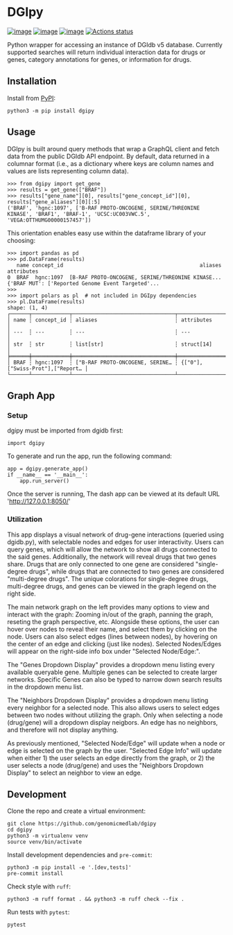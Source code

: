 # DGIpy

[![image](https://img.shields.io/pypi/v/dgipy.svg)](https://pypi.python.org/pypi/dgipy)
[![image](https://img.shields.io/pypi/l/dgipy.svg)](https://pypi.python.org/pypi/dgipy)
[![image](https://img.shields.io/pypi/pyversions/dgipy.svg)](https://pypi.python.org/pypi/dgipy)
[![Actions status](https://github.com/genomicmedlab/dgipy/actions/workflows/checks.yaml/badge.svg)](https://github.com/genomicmedlab/dgipy/actions)

<!-- description -->
Python wrapper for accessing an instance of DGIdb v5 database. Currently supported searches will return individual interaction data for drugs or genes, category annotations for genes, or information for drugs.
<!-- /description -->

## Installation

Install from [PyPI](https://pypi.org/project/dgipy/):

```shell
python3 -m pip install dgipy
```

## Usage

DGIpy is built around query methods that wrap a GraphQL client and fetch data from the public DGIdb API endpoint. By default, data returned in a columnar format (i.e., as a dictionary where keys are column names and values are lists representing column data).

```pycon
>>> from dgipy import get_gene
>>> results = get_gene(["BRAF"])
>>> results["gene_name"][0], results["gene_concept_id"][0], results["gene_aliases"][0][:5]
('BRAF', 'hgnc:1097', ['B-RAF PROTO-ONCOGENE, SERINE/THREONINE KINASE', 'BRAF1', 'BRAF-1', 'UCSC:UC003VWC.5', 'VEGA:OTTHUMG00000157457'])
```

This orientation enables easy use within the dataframe library of your choosing:

```pycon
>>> import pandas as pd
>>> pd.DataFrame(results)
   name concept_id                                            aliases                                         attributes
0  BRAF  hgnc:1097  [B-RAF PROTO-ONCOGENE, SERINE/THREONINE KINASE...  {'BRAF MUT': ['Reported Genome Event Targeted'...
>>>
>>> import polars as pl  # not included in DGIpy dependencies
>>> pl.DataFrame(results)
shape: (1, 4)
┌──────┬────────────┬─────────────────────────────────┬─────────────────────────────────┐
│ name ┆ concept_id ┆ aliases                         ┆ attributes                      │
│ ---  ┆ ---        ┆ ---                             ┆ ---                             │
│ str  ┆ str        ┆ list[str]                       ┆ struct[14]                      │
╞══════╪════════════╪═════════════════════════════════╪═════════════════════════════════╡
│ BRAF ┆ hgnc:1097  ┆ ["B-RAF PROTO-ONCOGENE, SERINE… ┆ {["0"],["Swiss-Prot"],["Report… │
└──────┴────────────┴─────────────────────────────────┴─────────────────────────────────┘
```

## Graph App

### Setup

dgipy must be imported from dgidb first:

    import dgipy

To generate and run the app, run the following command:

    app = dgipy.generate_app()
    if __name__ == '__main__':
        app.run_server()

Once the server is running, The dash app can be viewed at its default URL 'http://127.0.0.1:8050/'

### Utilization

This app displays a visual network of drug-gene interactions (queried using dgidb.py), with selectable nodes and edges for user interactivity. Users can query genes, which will allow the network to show all drugs connected to the said genes. Additionally, the network will reveal drugs that two genes share. Drugs that are only connected to one gene are considered "single-degree drugs", while drugs that are connected to two genes are considered "multi-degree drugs". The unique colorations for single-degree drugs, multi-degree drugs, and genes can be viewed in the graph legend on the right side.

The main network graph on the left provides many options to view and interact with the graph: Zooming in/out of the graph, panning the graph, reseting the graph perspective, etc. Alongside these options, the user can hover over nodes to reveal their name, and select them by clicking on the node. Users can also select edges (lines between nodes), by hovering on the center of an edge and clicking (just like nodes). Selected Nodes/Edges will appear on the right-side info box under "Selected Node/Edge:".

The "Genes Dropdown Display" provides a dropdown menu listing every available queryable gene. Multiple genes can be selected to create larger networks. Specific Genes can also be typed to narrow down search results in the dropdown menu list.

The "Neighbors Dropdown Display" provides a dropdown menu listing every neighbor for a selected node. This also allows users to select edges between two nodes without utilizing the graph. Only when selecting a node (drug/gene) will a dropdown display neigbors. An edge has no neighbors, and therefore will not display anything.

As previously mentioned, "Selected Node/Edge" will update when a node or edge is selected on the graph by the user. "Selected Edge Info" will update when either 1) the user selects an edge directly from the graph, or 2) the user selects a node (drug/gene) and uses the "Neighbors Dropdown Display" to select an neighbor to view an edge.

## Development

Clone the repo and create a virtual environment:

```shell
git clone https://github.com/genomicmedlab/dgipy
cd dgipy
python3 -m virtualenv venv
source venv/bin/activate
```

Install development dependencies and `pre-commit`:

```shell
python3 -m pip install -e '.[dev,tests]'
pre-commit install
```

Check style with `ruff`:

```shell
python3 -m ruff format . && python3 -m ruff check --fix .
```

Run tests with `pytest`:

```shell
pytest
```
